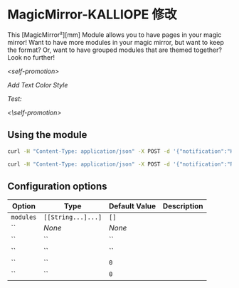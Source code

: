 # MagicMirror-KALLIOPE 修改

This [MagicMirror²][mm] Module allows you to have pages in your magic mirror!
Want to have more modules in your magic mirror, but want to keep the format?
Or, want to have grouped modules that are themed together? Look no further!

*\<self-promotion>*

*Add Text Color Style*

*Test:*

*\<\\self-promotion>*


## Using the module

```bash
curl -H "Content-Type: application/json" -X POST -d '{"notification":"KALLIOPE", "payload": "Test1"}' http://localhost/kalliope
```

```bash
curl -H "Content-Type: application/json" -X POST -d '{"notification":"ROBOT", "payload": "Test1"}' http://localhost/kalliope
```

## Configuration options

| Option          | Type               | Default Value            | Description |
| --------------- | ------------------ | ------------------------ | --------- |
| `modules`       | `[[String...]...]` | `[]`                     |  |
| ``      | *None*             | *None*                   |  |
| ``         | ``      | `` |  |
| `` | ``              | ``                   |  |
| ``  | ``              | `0`                      |  |
| ``     | ``              | `0`                      |  |
